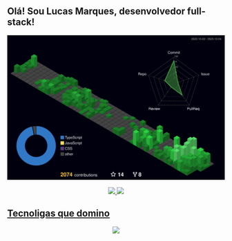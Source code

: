 ## Olá! Sou Lucas Marques, desenvolvedor  full-stack!

![Status](./profile-3d-contrib/profile-night-green.svg)
  
<div align="center">
  <a href="https://github.com/codedbylucas">
  <img height="180em" src="https://github-readme-stats.vercel.app/api?username=codedbylucas&show_icons=true&theme=dracula&count_private=true"/>
  <img height="180em" src="https://github-readme-stats.vercel.app/api/top-langs/?username=codedbylucas&layout=compact&langs_count=7&theme=dracula"/>
</div>
    
## Tecnoligas que domino

<p align="center">
  <a href="https://skillicons.dev">
    <img src="https://skillicons.dev/icons?i=js,ts,nodejs,jest,express,nestjs,prisma,sequelize,mongodb,postgres,git,postman,heroku,netlify,vercel,docker,react,html,css,sass,figma" />
  </a>
</p>
  
